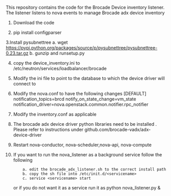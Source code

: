 This repository contains the code for the Brocade Device inventory listener. The listener listens to nova events to manage
Brocade adx device inventory


1. Download the code

2. pip install configparser

3.Install pysubnettree
			a. wget https://pypi.python.org/packages/source/p/pysubnettree/pysubnettree-0.23.tar.gz
			b. gunzip and runsetup.py

4. copy the device_inventory.ini to /etc/neutron/services/loadbalancer/brocade

5. Modify the ini file to point to the database to which the device driver will connect to

6. Modify the nova.conf to have the following changes
[DEFAULT]
notification_topics=brcd
notify_on_state_change=vm_state
notification_driver=nova.openstack.common.notifier.rpc_notifier

7. Modify the inventory.conf as applicable

8. The brocade adx device driver python libraries need to be installed . Please refer to instructions under
    github.com/brocade-vadx/adx-device-driver

9. Restart nova-conductor, nova-scheduler,nova-api, nova-compute


10. If you want to run the nova_listener as a background service follow the following

            a. edit the brocade_adx_listener.sh to the correct install path
            b. copy the sh file into /etc/init.d/<servicename>
            c. service <servicename> start

     or if you do not want it as a service run it as python nova_listener.py &









